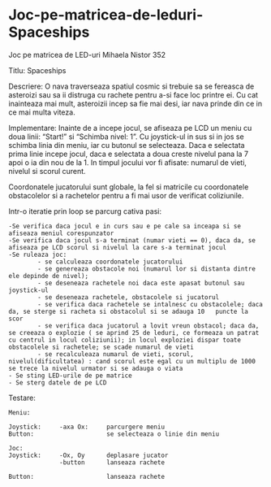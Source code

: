 # Joc-pe-matricea-de-leduri-Spaceships

Joc pe matricea de LED-uri
Mihaela Nistor 352

Titlu: Spaceships

Descriere:
    O nava traverseaza spatiul cosmic si trebuie sa se fereasca de asteroizi sau sa ii distruga cu rachete pentru a-si face loc printre ei. Cu cat inainteaza mai mult, asteroizii incep sa fie mai desi, iar nava prinde din ce in ce mai multa viteza.

Implementare:
    Inainte de a incepe jocul, se afiseaza pe LCD un meniu cu doua linii: “Start!” si “Schimba nivel: 1”. Cu joystick-ul in sus si in jos se schimba linia din meniu, iar cu butonul se selecteaza. Daca e selectata prima linie incepe jocul, daca e selectata a doua creste nivelul pana la 7 apoi o ia din nou de la 1. In timpul jocului vor fi afisate: numarul de vieti, nivelul si scorul curent.

Coordonatele jucatorului sunt globale, la fel si matricile cu coordonatele obstacolelor si a rachetelor pentru a fi mai usor de verificat coliziunile.

Intr-o iteratie prin loop se parcurg cativa pasi:

    -Se verifica daca jocul e in curs sau e pe cale sa inceapa si se afiseaza meniul corespunzator
    -Se verifica daca jocul s-a terminat (numar vieti == 0), daca da, se afiseaza pe LCD scorul si nivelul la care s-a terminat jocul
    -Se ruleaza joc:
            - se calculeaza coordonatele jucatorului
            - se genereaza obstacole noi (numarul lor si distanta dintre ele depinde de nivel);
            - se deseneaza rachetele noi daca este apasat butonul sau joystick-ul
            - se deseneaza rachetele, obstacolele si jucatorul
        	- se verifica daca rachetele se intalnesc cu obstacolele; daca da, se sterge si racheta si obstacolul si se adauga 10   puncte la scor
        	- se verifica daca jucatorul a lovit vreun obstacol; daca da, se creeaza o explozie ( se aprind 25 de leduri, ce formeaza un patrat cu centrul in locul coliziunii); in locul exploziei dispar toate obstacolele si rachetele; se scade numarul de vieti
        	- se recalculeaza numarul de vieti, scorul, nivelul(dificultatea) : cand scorul este egal cu un multiplu de 1000 se trece la nivelul urmator si se adauga o viata  
    - Se sting LED-urile de pe matrice    
    - Se sterg datele de pe LCD

Testare:

    Meniu:
    
    Joystick:     -axa Ox:     parcurgere meniu
    Button:                    se selecteaza o linie din meniu            
                    
    Joc:
    Joystick:     -Ox, Oy      deplasare jucator
                  -button      lanseaza rachete

    Button:                    lanseaza rachete

